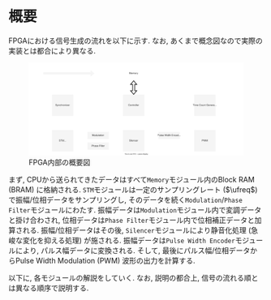 # 概要

FPGAにおける信号生成の流れを以下に示す.
なお, あくまで概念図なので実際の実装とは都合により異なる.

<figure>
  <a href="../../fig/Developers_Manual/FPGA/overview.svg" data-lightbox="image"><img src="../../fig/Developers_Manual/FPGA/overview.svg"/></a>
  <figcaption>FPGA内部の概要図</figcaption>
</figure>

まず, CPUから送られてきたデータはすべて`Memory`モジュール内のBlock RAM (BRAM) に格納される.
`STM`モジュールは一定のサンプリングレート ($\ufreq$) で振幅/位相データをサンプリングし, そのデータを続く`Modulation`/`Phase Filter`モジュールにわたす.
振幅データは`Modulation`モジュール内で変調データと掛け合わされ, 位相データは`Phase Filter`モジュール内で位相補正データと加算される.
振幅/位相データはその後, `Silencer`モジュールにより静音化処理 (急峻な変化を抑える処理) が施される.
振幅データは`Pulse Width Encoder`モジュールにより, パルス幅データに変換される.
そして, 最後にパルス幅/位相データからPulse Width Modulation (PWM) 波形の出力を計算する.

以下に, 各モジュールの解説をしていく.
なお, 説明の都合上, 信号の流れる順とは異なる順序で説明する.

